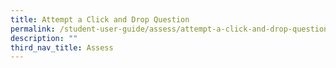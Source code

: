 ```yaml
---
title: Attempt a Click and Drop Question
permalink: /student-user-guide/assess/attempt-a-click-and-drop-question/
description: ""
third_nav_title: Assess
---
```

